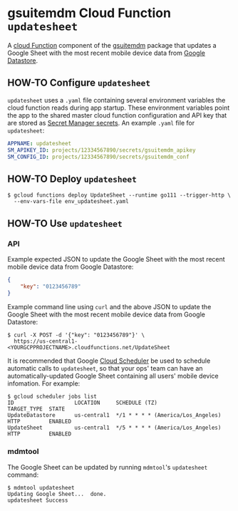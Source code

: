 # gsuitemdm Cloud Function `updatesheet` #

A [cloud Function](https://cloud.google.com/functions/) component of the [gsuitemdm](https://github.com/rickt/gsuitemdm) package that updates a Google Sheet with the most recent mobile device data from [Google Datastore](https://cloud.google.com/datastore/).

## HOW-TO Configure `updatesheet` ##
`updatesheet` uses a `.yaml` file containing several environment variables the cloud function reads during app startup. These environment variables point the app to the shared master cloud function configuration and API key that are stored as [Secret Manager secrets](https://cloud.google.com/secret-manager/docs/managing-secrets). An example `.yaml` file for `updatesheet`:

```yaml
APPNAME: updatesheet
SM_APIKEY_ID: projects/12334567890/secrets/gsuitemdm_apikey
SM_CONFIG_ID: projects/12334567890/secrets/gsuitemdm_conf
```

## HOW-TO Deploy `updatesheet` ##
```
$ gcloud functions deploy UpdateSheet --runtime go111 --trigger-http \
  --env-vars-file env_updatesheet.yaml 
```

## HOW-TO Use `updatesheet` ##

### API ###
Example expected JSON to update the Google Sheet with the most recent mobile device data from Google Datastore:

```json
{
	"key": "0123456789"
}
```

Example command line using `curl` and the above JSON to update the Google Sheet with the most recent mobile device data from Google Datastore:

```
$ curl -X POST -d '{"key": "0123456789"}' \
  https://us-central1-<YOURGCPPROJECTNAME>.cloudfunctions.net/UpdateSheet
```

It is recommended that Google [Cloud Scheduler](https://cloud.google.com/scheduler/) be used to schedule automatic calls to `updatesheet`, so that your ops' team can have an automatically-updated Google Sheet containing all users' mobile device infomation. For example:

```
$ gcloud scheduler jobs list
ID                   LOCATION     SCHEDULE (TZ)                      TARGET_TYPE  STATE
UpdateDatastore      us-central1  */1 * * * * (America/Los_Angeles)  HTTP         ENABLED
UpdateSheet          us-central1  */5 * * * * (America/Los_Angeles)  HTTP         ENABLED
```

### mdmtool ###
The Google Sheet can be updated by running `mdmtool`'s `updatesheet` command:

```
$ mdmtool updatesheet
Updating Google Sheet...  done.
updatesheet Success
```

